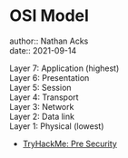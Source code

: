 # OSI Model

author:: Nathan Acks  
date:: 2021-09-14

Layer 7: Application (highest)  
Layer 6: Presentation  
Layer 5: Session  
Layer 4: Transport  
Layer 3: Network  
Layer 2: Data link  
Layer 1: Physical (lowest)

* [TryHackMe: Pre Security](tryhackme-pre-security.md)
